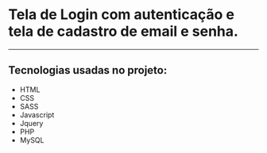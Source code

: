 # Tela de Login com autenticação e tela de cadastro de email e senha.

<hr>

## Tecnologias usadas no projeto:
* HTML
* CSS
* SASS
* Javascript
* Jquery
* PHP
* MySQL
